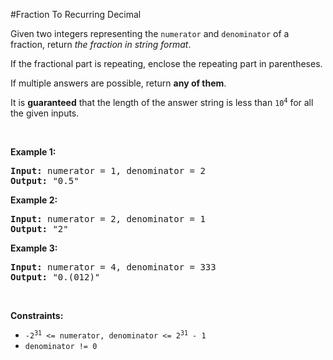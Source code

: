 #Fraction To Recurring Decimal
<p>Given two integers representing the <code>numerator</code> and <code>denominator</code> of a fraction, return <em>the fraction in string format</em>.</p>
<p>If the fractional part is repeating, enclose the repeating part in parentheses.</p>
<p>If multiple answers are possible, return <strong>any of them</strong>.</p>
<p>It is <strong>guaranteed</strong> that the length of the answer string is less than <code>10<sup>4</sup></code> for all the given inputs.</p>
<p> </p>
<p><strong class="example">Example 1:</strong></p>
<pre><strong>Input:</strong> numerator = 1, denominator = 2
<strong>Output:</strong> "0.5"
</pre>
<p><strong class="example">Example 2:</strong></p>
<pre><strong>Input:</strong> numerator = 2, denominator = 1
<strong>Output:</strong> "2"
</pre>
<p><strong class="example">Example 3:</strong></p>
<pre><strong>Input:</strong> numerator = 4, denominator = 333
<strong>Output:</strong> "0.(012)"
</pre>
<p> </p>
<p><strong>Constraints:</strong></p>
<ul>
<li><code>-2<sup>31</sup> &lt;= numerator, denominator &lt;= 2<sup>31</sup> - 1</code></li>
<li><code>denominator != 0</code></li>
</ul>
